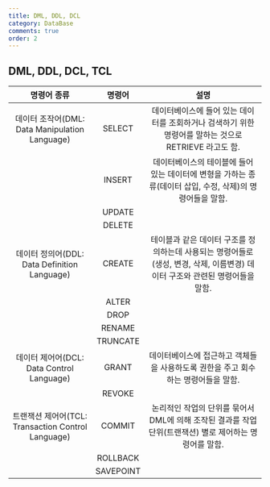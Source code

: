 ```yaml
---
title: DML, DDL, DCL
category: DataBase
comments: true
order: 2
---
```


## DML, DDL, DCL, TCL

|  <center>명령어 종류</center> |  <center>명령어</center> |  <center>설명</center> |
|:--------:|:--------:|:--------:|
| 데이터 조작어(DML: Data Manipulation Language) |  SELECT  | 데이터베이스에 들어 있는 데이터를 조회하거나 검색하기 위한 명령어를 말하는 것으로 RETRIEVE 라고도 함. |
|  | INSERT | 데이터베이스의 테이블에 들어 있는 데이터에 변형을 가하는 종류(데이터 삽입, 수정, 삭제)의 명령어들을 말함. | 
|  | UPDATE | |
|  | DELETE | |
| 데이터 정의어(DDL: Data Definition Language) | CREATE | 테이블과 같은 데이터 구조를 정의하는데 사용되는 명령어들로 (생성, 변경, 삭제, 이름변경) 데이터 구조와 관련된 명령어들을 말함. |
|  | ALTER |  | 
|  | DROP |  | 
|  | RENAME |  | 
|  | TRUNCATE |  |
| 데이터 제어어(DCL: Data Control Language) | GRANT | 데이터베이스에 접근하고 객체들을 사용하도록 권한을 주고 회수하는 명령어들을 말함. |
|  | REVOKE |  | 
| 트랜잭션 제어어(TCL: Transaction Control Language) | COMMIT | 논리적인 작업의 단위를 묶어서 DML에 의해 조작된 결과를 작업단위(트랜잭션) 별로 제어하는 명령어를 말함. |
|  | ROLLBACK |  | 
|  | SAVEPOINT |  | 











